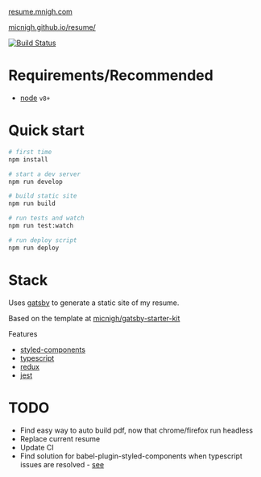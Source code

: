 [resume.mnigh.com](http://resume.mnigh.com)

[micnigh.github.io/resume/](https://micnigh.github.io/resume/)

[![Build Status](https://travis-ci.org/micnigh/resume.svg?branch=master)](https://travis-ci.org/micnigh/resume)

# Requirements/Recommended

 - [node] `v8+`

# Quick start

```bash
# first time
npm install

# start a dev server
npm run develop

# build static site
npm run build

# run tests and watch
npm run test:watch

# run deploy script
npm run deploy

```

# Stack

Uses [gatsby] to generate a static site of my resume.

Based on the template at [micnigh/gatsby-starter-kit]

Features

 - [styled-components]
 - [typescript]
 - [redux]
 - [jest]

# TODO

 - Find easy way to auto build pdf, now that chrome/firefox run headless
 - Replace current resume
 - Update CI
 - Find solution for babel-plugin-styled-components when typescript issues are resolved - [see](https://github.com/styled-components/babel-plugin-styled-components/issues/41#issuecomment-310201410)



[node]: http://nodejs.org/en/
[gatsby]: http://gatsbyjs.org
[styled-components]: http://styled-components.com
[typescript]: http://typescriptlang.org
[redux]: http://redux.js.org
[jest]: http://facebook.github.io/jest
[gatsby-start-default]: http://github.com/gatsbyjs/gatsby-starter-default
[micnigh/gatsby-starter-kit]: https://github.com/micnigh/gatsby-starter-kit